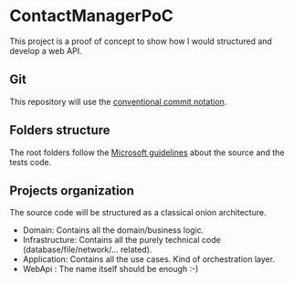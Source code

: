 # ContactManagerPoC
This project is a proof of concept to show how I would structured and develop a web API.

## Git
This repository will use the [conventional commit notation](https://www.conventionalcommits.org/en/v1.0.0/).

## Folders structure
The root folders follow the [Microsoft guidelines](https://docs.microsoft.com/en-us/dotnet/core/porting/project-structure) about the source and the tests code.

## Projects organization
The source code will be structured as a classical onion architecture.

* Domain: Contains all the domain/business logic.
* Infrastructure: Contains all the purely technical code (database/file/network/... related).
* Application: Contains all the use cases. Kind of orchestration layer.
* WebApi : The name itself should be enough :-)